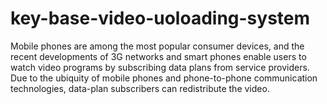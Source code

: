 # key-base-video-uoloading-system
Mobile phones are among the most popular consumer devices, and the recent developments of 3G networks and smart phones enable users to watch video programs by subscribing data plans from service providers. Due to the ubiquity of mobile phones and phone-to-phone communication technologies, data-plan subscribers can redistribute the video.
